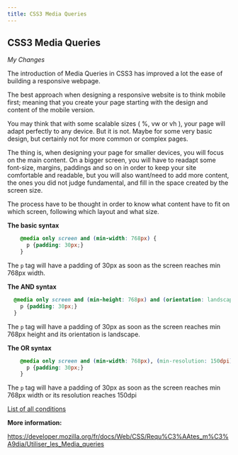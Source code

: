```yaml
---
title: CSS3 Media Queries
---
```

## CSS3 Media Queries

<i>My Changes</i>

<p>The introduction of Media Queries in CSS3 has improved a lot the ease of building a responsive webpage.</p>

<p>The best approach when designing a responsive website is to think mobile first; meaning that you create your page starting with the design and content of the mobile version.</p>
<p>You may think that with some scalable sizes ( %, vw or vh ), your page will adapt perfectly to any device. But it is not. Maybe for some very basic design, but certainly not for more common or complex pages.</p>
<p>The thing is, when designing your page for smaller devices, you will focus on the main content. On a bigger screen, you will have to readapt some font-size, margins, paddings and so on in order to keep your site comfortable and readable, but you will also want/need to add more content, the ones you did not judge fundamental, and fill in the space created by the screen size.</p>

<p>The process have to be thought in order to know what content have to fit on which screen, following which layout and what size. </p>

<p><b>The basic syntax</b></p>

```css
    @media only screen and (min-width: 768px) {
      p {padding: 30px;}
    }
```

<p>The <code>p</code> tag will have a padding of 30px as soon as the screen reaches min 768px width.</p>

<p><b>The AND syntax</b></p>


  ```css
    @media only screen and (min-height: 768px) and (orientation: landscape) {
      p {padding: 30px;}
    }
  ```

<p>The <code>p</code> tag will have a padding of 30px as soon as the screen reaches min 768px height and its orientation is landscape.</p>

<p><b>The OR syntax</b></p>

```css
    @media only screen and (min-width: 768px), (min-resolution: 150dpi) {
      p {padding: 30px;}
    }
```

<p>The <code>p</code> tag will have a padding of 30px as soon as the screen reaches min 768px width or its resolution reaches 150dpi</p>

<p><a href="https://developer.mozilla.org/fr/docs/Web/CSS/Requ%C3%AAtes_m%C3%A9dia/Utiliser_les_Media_queries#Pseudo-BNF">List of all conditions</a></p>

<p><b>More information:</b></p>
<p><a href="https://developer.mozilla.org/fr/docs/Web/CSS/Requ%C3%AAtes_m%C3%A9dia/Utiliser_les_Media_queries">https://developer.mozilla.org/fr/docs/Web/CSS/Requ%C3%AAtes_m%C3%A9dia/Utiliser_les_Media_queries</a></p>

